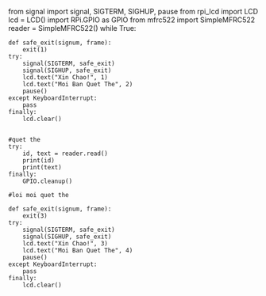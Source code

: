 from signal import signal, SIGTERM, SIGHUP, pause
from rpi_lcd import LCD
lcd = LCD()
import RPi.GPIO as GPIO
from mfrc522 import SimpleMFRC522
reader = SimpleMFRC522()
while True:

    def safe_exit(signum, frame):
        exit(1)
    try:
        signal(SIGTERM, safe_exit)
        signal(SIGHUP, safe_exit)
        lcd.text("Xin Chao!", 1)
        lcd.text("Moi Ban Quet The", 2)
        pause()
    except KeyboardInterrupt:
        pass
    finally:
        lcd.clear()
        
        
    #quet the
    try:
        id, text = reader.read()
        print(id)
        print(text)
    finally:
        GPIO.cleanup() 
            
    #loi moi quet the
    
    def safe_exit(signum, frame):
        exit(3)
    try:
        signal(SIGTERM, safe_exit)
        signal(SIGHUP, safe_exit)
        lcd.text("Xin Chao!", 3)
        lcd.text("Moi Ban Quet The", 4)
        pause()
    except KeyboardInterrupt:
        pass
    finally:
        lcd.clear()
